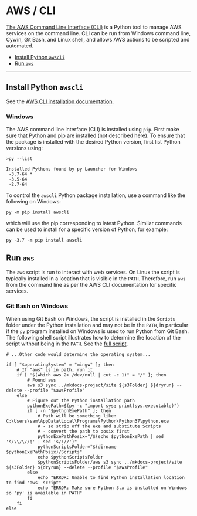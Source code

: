# AWS / CLI #

[The AWS Command Line Interface (CLI)](https://aws.amazon.com/cli/) is a Python tool to manage AWS services on the command line.
CLI can be run from Windows command line, Cywin, Git Bash, and Linux shell,
and allows AWS actions to be scripted and automated.

* [Install Python `awscli`](#install-python-awscli)
* [Run `aws`](#run-aws)

-------

## Install Python `awscli` ##

See the [AWS CLI installation documentation](https://docs.aws.amazon.com/cli/latest/userguide/cli-chap-install.html).

### Windows ###

The AWS command line interface (CLI) is installed using `pip`.
First make sure that Python and pip are installed (not described here).
To ensure that the package is installed with the desired Python version,
first list Python versions using:

```
>py --list

Installed Pythons found by py Launcher for Windows
 -3.7-64 *
 -3.5-64
 -2.7-64
```

To control the `awscli` Python package installation, use a command like the following on Windows:

```
py -m pip install awscli
```

which will use the pip corresponding to latest Python.
Similar commands can be used to install for a specific version of Python,
for example:

```
py -3.7 -m pip install awscli
```

## Run `aws` ##

The `aws` script is run to interact with web services.
On Linux the script is typically installed in a location that is visible in the `PATH`.
Therefore, run `aws` from the command line as per the AWS CLI documentation
for specific services.

### Git Bash on Windows ###

When using Git Bash on Windows,
the script is installed in the `Scripts` folder under the Python installation
and may not be in the `PATH`, in particular if the `py` program installed on Windows is used
to run Python from Git Bash.
The following shell script illustrates how to determine the location of the script without
being in the `PATH`.
See the [full script](https://github.com/OpenWaterFoundation/owf-learn-mkdocs/blob/master/build-util/copy-to-owf-amazon-s3.sh).

```
# ...Other code would determine the operating system...

if [ "$operatingSystem" = "mingw" ]; then
	# If "aws" is in path, run it
	if [ "$(which aws 2> /dev/null | cut -c 1)" = "/" ]; then
		# Found aws
		aws s3 sync ../mkdocs-project/site ${s3Folder} ${dryrun} --delete --profile "$awsProfile"
	else
		# Figure out the Python installation path
		pythonExePath=$(py -c "import sys; print(sys.executable)")
		if [ -n "$pythonExePath" ]; then
			# Path will be something like:  C:\Users\sam\AppData\Local\Programs\Python\Python37\python.exe
			# - so strip off the exe and substitute Scripts
			# - convert the path to posix first
			pythonExePathPosix="/$(echo $pythonExePath | sed 's/\\/\//g' | sed 's/://')"
			pythonScriptsFolder="$(dirname $pythonExePathPosix)/Scripts"
			echo $pythonScriptsFolder
			$pythonScriptsFolder/aws s3 sync ../mkdocs-project/site ${s3Folder} ${dryrun} --delete --profile "$awsProfile"
		else
			echo "ERROR: Unable to find Python installation location to find 'aws' script"
			echo "ERROR: Make sure Python 3.x is installed on Windows so 'py' is available in PATH"
		fi
	fi
else
```
